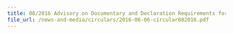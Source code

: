 ```yaml
---
title: 08/2016 Advisory on Documentary and Declaration Requirements for Certificate of Origin (CO) and CO Amendments
file_url: /news-and-media/circulars/2016-06-06-circular082016.pdf
---
```

